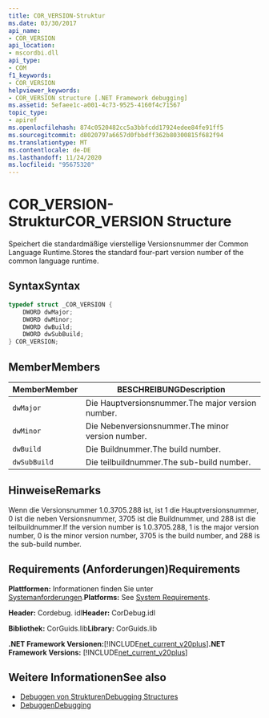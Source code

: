 ```yaml
---
title: COR_VERSION-Struktur
ms.date: 03/30/2017
api_name:
- COR_VERSION
api_location:
- mscordbi.dll
api_type:
- COM
f1_keywords:
- COR_VERSION
helpviewer_keywords:
- COR_VERSION structure [.NET Framework debugging]
ms.assetid: 5efaee1c-a001-4c73-9525-4160f4c71567
topic_type:
- apiref
ms.openlocfilehash: 874c0520482cc5a3bbfcdd17924edee84fe91ff5
ms.sourcegitcommit: d8020797a6657d0fbbdff362b80300815f682f94
ms.translationtype: MT
ms.contentlocale: de-DE
ms.lasthandoff: 11/24/2020
ms.locfileid: "95675320"
---
```

# <a name="cor_version-structure"></a><span data-ttu-id="6720f-102">COR_VERSION-Struktur</span><span class="sxs-lookup"><span data-stu-id="6720f-102">COR_VERSION Structure</span></span>

<span data-ttu-id="6720f-103">Speichert die standardmäßige vierstellige Versionsnummer der Common Language Runtime.</span><span class="sxs-lookup"><span data-stu-id="6720f-103">Stores the standard four-part version number of the common language runtime.</span></span>  
  
## <a name="syntax"></a><span data-ttu-id="6720f-104">Syntax</span><span class="sxs-lookup"><span data-stu-id="6720f-104">Syntax</span></span>  
  
```cpp  
typedef struct _COR_VERSION {  
    DWORD dwMajor;  
    DWORD dwMinor;  
    DWORD dwBuild;  
    DWORD dwSubBuild;  
} COR_VERSION;  
```  
  
## <a name="members"></a><span data-ttu-id="6720f-105">Member</span><span class="sxs-lookup"><span data-stu-id="6720f-105">Members</span></span>  
  
|<span data-ttu-id="6720f-106">Member</span><span class="sxs-lookup"><span data-stu-id="6720f-106">Member</span></span>|<span data-ttu-id="6720f-107">BESCHREIBUNG</span><span class="sxs-lookup"><span data-stu-id="6720f-107">Description</span></span>|  
|------------|-----------------|  
|`dwMajor`|<span data-ttu-id="6720f-108">Die Hauptversionsnummer.</span><span class="sxs-lookup"><span data-stu-id="6720f-108">The major version number.</span></span>|  
|`dwMinor`|<span data-ttu-id="6720f-109">Die Nebenversionsnummer.</span><span class="sxs-lookup"><span data-stu-id="6720f-109">The minor version number.</span></span>|  
|`dwBuild`|<span data-ttu-id="6720f-110">Die Buildnummer.</span><span class="sxs-lookup"><span data-stu-id="6720f-110">The build number.</span></span>|  
|`dwSubBuild`|<span data-ttu-id="6720f-111">Die teilbuildnummer.</span><span class="sxs-lookup"><span data-stu-id="6720f-111">The sub-build number.</span></span>|  
  
## <a name="remarks"></a><span data-ttu-id="6720f-112">Hinweise</span><span class="sxs-lookup"><span data-stu-id="6720f-112">Remarks</span></span>  

 <span data-ttu-id="6720f-113">Wenn die Versionsnummer 1.0.3705.288 ist, ist 1 die Hauptversionsnummer, 0 ist die neben Versionsnummer, 3705 ist die Buildnummer, und 288 ist die teilbuildnummer.</span><span class="sxs-lookup"><span data-stu-id="6720f-113">If the version number is 1.0.3705.288, 1 is the major version number, 0 is the minor version number, 3705 is the build number, and 288 is the sub-build number.</span></span>  
  
## <a name="requirements"></a><span data-ttu-id="6720f-114">Requirements (Anforderungen)</span><span class="sxs-lookup"><span data-stu-id="6720f-114">Requirements</span></span>  

 <span data-ttu-id="6720f-115">**Plattformen:** Informationen finden Sie unter [Systemanforderungen](../../get-started/system-requirements.md).</span><span class="sxs-lookup"><span data-stu-id="6720f-115">**Platforms:** See [System Requirements](../../get-started/system-requirements.md).</span></span>  
  
 <span data-ttu-id="6720f-116">**Header:** Cordebug. idl</span><span class="sxs-lookup"><span data-stu-id="6720f-116">**Header:** CorDebug.idl</span></span>  
  
 <span data-ttu-id="6720f-117">**Bibliothek:** CorGuids.lib</span><span class="sxs-lookup"><span data-stu-id="6720f-117">**Library:** CorGuids.lib</span></span>  
  
 <span data-ttu-id="6720f-118">**.NET Framework Versionen:**[!INCLUDE[net_current_v20plus](../../../../includes/net-current-v20plus-md.md)]</span><span class="sxs-lookup"><span data-stu-id="6720f-118">**.NET Framework Versions:** [!INCLUDE[net_current_v20plus](../../../../includes/net-current-v20plus-md.md)]</span></span>  
  
## <a name="see-also"></a><span data-ttu-id="6720f-119">Weitere Informationen</span><span class="sxs-lookup"><span data-stu-id="6720f-119">See also</span></span>

- [<span data-ttu-id="6720f-120">Debuggen von Strukturen</span><span class="sxs-lookup"><span data-stu-id="6720f-120">Debugging Structures</span></span>](debugging-structures.md)
- [<span data-ttu-id="6720f-121">Debuggen</span><span class="sxs-lookup"><span data-stu-id="6720f-121">Debugging</span></span>](index.md)
